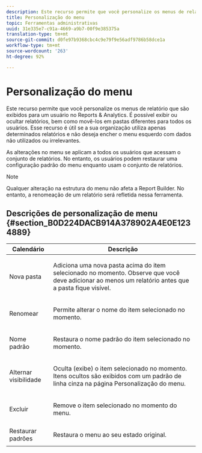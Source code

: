 ```yaml
---
description: Este recurso permite que você personalize os menus de relatório que são exibidos para um usuário no Reports & Analytics. É possível exibir ou ocultar relatórios, bem como movê-los em pastas diferentes para todos os usuários. Esse recurso é útil se a sua organização utiliza apenas determinados relatórios e não deseja encher o menu esquerdo com dados não utilizados ou irrelevantes.
title: Personalização do menu
topic: Ferramentas administrativas
uuid: 31e335e7-c91a-4669-a9b7-00f9e385375a
translation-type: tm+mt
source-git-commit: d0fe97b9368cbc4c9e79f9e56adf9786b58dce1a
workflow-type: tm+mt
source-wordcount: '263'
ht-degree: 92%

---
```



# Personalização do menu

Este recurso permite que você personalize os menus de relatório que são exibidos para um usuário no Reports &amp; Analytics. É possível exibir ou ocultar relatórios, bem como movê-los em pastas diferentes para todos os usuários. Esse recurso é útil se a sua organização utiliza apenas determinados relatórios e não deseja encher o menu esquerdo com dados não utilizados ou irrelevantes.

As alterações no menu se aplicam a todos os usuários que acessam o conjunto de relatórios. No entanto, os usuários podem restaurar uma configuração padrão do menu enquanto usam o conjunto de relatórios.

>[!NOTE]
>
>Qualquer alteração na estrutura do menu não afeta a Report Builder. No entanto, a renomeação de um relatório será refletida nessa ferramenta.

## Descrições de personalização de menu {#section_B0D224DACB914A378902A4E0E1234889}

<table id="table_E609632569EB499184E56618C2CEF742"> 
 <thead> 
  <tr> 
   <th colname="col1" class="entry"> Calendário </th> 
   <th colname="col2" class="entry"> Descrição </th> 
  </tr> 
 </thead>
 <tbody> 
  <tr> 
   <td colname="col1"> <span class="wintitle"> Nova pasta</span> </td> 
   <td colname="col2"> <p> Adiciona uma nova pasta acima do item selecionado no momento. Observe que você deve adicionar ao menos um relatório antes que a pasta fique visível. </p> </td> 
  </tr> 
  <tr> 
   <td colname="col1"> <span class="wintitle"> Renomear</span> </td> 
   <td colname="col2"> <p> Permite alterar o nome do item selecionado no momento. </p> </td> 
  </tr> 
  <tr> 
   <td colname="col1"> <span class="wintitle"> Nome padrão</span> </td> 
   <td colname="col2"> <p> Restaura o nome padrão do item selecionado no momento. </p> </td> 
  </tr> 
  <tr> 
   <td colname="col1"> <span class="wintitle"> Alternar visibilidade</span> </td> 
   <td colname="col2"> <p> Oculta (exibe) o item selecionado no momento. Itens ocultos são exibidos com um padrão de linha cinza na página Personalização do menu. </p> </td> 
  </tr> 
  <tr> 
   <td colname="col1"> <span class="wintitle"> Excluir</span> </td> 
   <td colname="col2"> <p> Remove o item selecionado no momento do menu. </p> </td> 
  </tr> 
  <tr> 
   <td colname="col1"> <span class="wintitle"> Restaurar padrões</span> </td> 
   <td colname="col2"> <p> Restaura o menu ao seu estado original. </p> </td> 
  </tr> 
 </tbody> 
</table>

